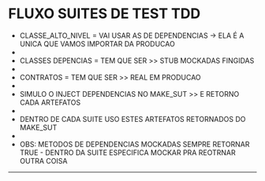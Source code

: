 # FLUXO SUITES DE TEST TDD

  * CLASSE_ALTO_NIVEL = VAI USAR AS DE DEPENDENCIAS -> ELA É A UNICA QUE VAMOS IMPORTAR DA PRODUCAO
  *
  * CLASSES DEPENCIAS = TEM QUE SER >> STUB MOCKADAS FINGIDAS
  *
  * CONTRATOS = TEM QUE SER >> REAL EM PRODUCAO
  *
  * SIMULO O INJECT DEPENDENCIAS NO MAKE_SUT >> E RETORNO CADA ARTEFATOS
  *
  * DENTRO DE CADA SUITE USO ESTES ARTEFATOS RETORNADOS DO MAKE_SUT
  *
  * OBS: METODOS DE DEPENDENCIAS MOCKADAS SEMPRE RETORNAR TRUE - DENTRO DA SUITE ESPECIFICA MOCKAR PRA REOTRNAR OUTRA COISA

---


